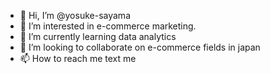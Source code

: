 - 👋 Hi, I’m @yosuke-sayama
- 👀 I’m interested in e-commerce marketing.
- 🌱 I’m currently learning data analytics
- 💞️ I’m looking to collaborate on e-commerce fields in japan 
- 📫 How to reach me text me

<!---
yosuke-sayama/yosuke-sayama is a ✨ special ✨ repository because its `README.md` (this file) appears on your GitHub profile.
You can click the Preview link to take a look at your changes.
--->
